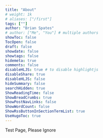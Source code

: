 ```yaml
---
title: "About"
# weight: 1k
# aliases: ["/first"]
tags: [""]
author: "Brian Spates"
# author: ["Me", "You"] # multiple authors
showToc: false
TocOpen: false
draft: false
showdate: false
showtags: false
hidemeta: true
comments: false
disableHLJS: true # to disable highlightjs
disableShare: true
disableHLJS: false
hideSummary: false
searchHidden: true
ShowReadingTime: false
ShowBreadCrumbs: true
ShowPostNavLinks: false
ShowWordCount: false
ShowRssButtonInSectionTermList: true
UseHugoToc: true
---
```

Test Page, Please Ignore

